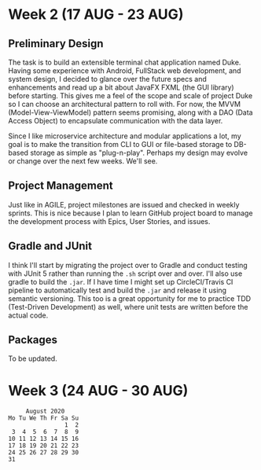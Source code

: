 # Week 2 (17 AUG - 23 AUG)

## Preliminary Design

The task is to build an extensible terminal chat application named Duke. Having some experience with Android, FullStack web development, and system design, I decided to glance over the future specs and enhancements and read up a bit about JavaFX FXML (the GUI library) before starting. This gives me a feel of the scope and scale of project Duke so I can choose an architectural pattern to roll with. For now, the MVVM (Model-View-ViewModel) pattern seems promising, along with a DAO (Data Access Object) to encapsulate communication with the data layer.

Since I like microservice architecture and modular applications a lot, my goal is to make the transition from CLI to GUI or file-based storage to DB-based storage as simple as "plug-n-play". Perhaps my design may evolve or change over the next few weeks. We'll see.

## Project Management

Just like in AGILE, project milestones are issued and checked in weekly sprints. This is nice because I plan to learn GitHub project board to manage the development process with Epics, User Stories, and issues.

## Gradle and JUnit

I think I'll start by migrating the project over to Gradle and conduct testing with JUnit 5 rather than running the `.sh` script over and over. I'll also use gradle to build the `.jar`. If I have time I might set up CircleCI/Travis CI pipeline to automatically test and build the `.jar` and release it using semantic versioning. This too is a great opportunity for me to practice TDD (Test-Driven Development) as well, where unit tests are written before the actual code.

## Packages

To be updated.

# Week 3 (24 AUG - 30 AUG)

```
     August 2020
Mo Tu We Th Fr Sa Su
                1  2
 3  4  5  6  7  8  9
10 11 12 13 14 15 16
17 18 19 20 21 22 23
24 25 26 27 28 29 30
31
```
